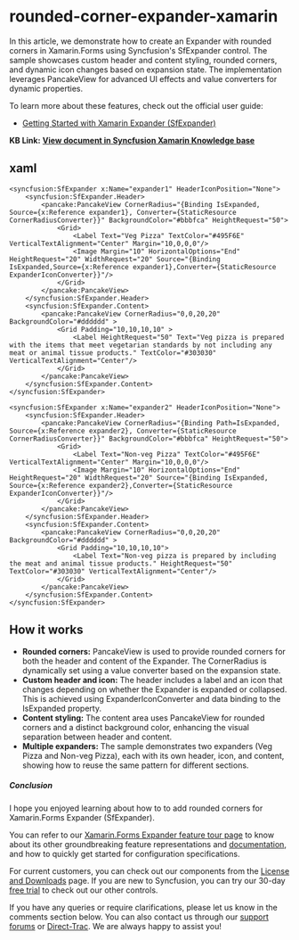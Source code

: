 
# rounded-corner-expander-xamarin

In this article, we demonstrate how to create an Expander with rounded corners in Xamarin.Forms using Syncfusion's SfExpander control. The sample showcases custom header and content styling, rounded corners, and dynamic icon changes based on expansion state. The implementation leverages PancakeView for advanced UI effects and value converters for dynamic properties.

To learn more about these features, check out the official user guide:
- [Getting Started with Xamarin Expander (SfExpander)](https://help.syncfusion.com/xamarin/expander/getting-started)

**KB Link:** **[View document in Syncfusion Xamarin Knowledge base](https://www.syncfusion.com/kb/12315/how-to-add-rounded-corners-for-xamarin-forms-expander-sfexpander)**

## xaml
```
<syncfusion:SfExpander x:Name="expander1" HeaderIconPosition="None">
    <syncfusion:SfExpander.Header>
        <pancake:PancakeView CornerRadius="{Binding IsExpanded, Source={x:Reference expander1}, Converter={StaticResource CornerRadiusConverter}}" BackgroundColor="#bbbfca" HeightRequest="50">
            <Grid>
                <Label Text="Veg Pizza" TextColor="#495F6E" VerticalTextAlignment="Center" Margin="10,0,0,0"/>
                <Image Margin="10" HorizontalOptions="End" HeightRequest="20" WidthRequest="20" Source="{Binding IsExpanded,Source={x:Reference expander1},Converter={StaticResource ExpanderIconConverter}}"/>
            </Grid>
        </pancake:PancakeView>
    </syncfusion:SfExpander.Header>
    <syncfusion:SfExpander.Content>
        <pancake:PancakeView CornerRadius="0,0,20,20" BackgroundColor="#dddddd" >
            <Grid Padding="10,10,10,10" >
                <Label HeightRequest="50" Text="Veg pizza is prepared with the items that meet vegetarian standards by not including any meat or animal tissue products." TextColor="#303030" VerticalTextAlignment="Center"/>
            </Grid>
        </pancake:PancakeView>
    </syncfusion:SfExpander.Content>
</syncfusion:SfExpander>

<syncfusion:SfExpander x:Name="expander2" HeaderIconPosition="None">
    <syncfusion:SfExpander.Header>
        <pancake:PancakeView CornerRadius="{Binding Path=IsExpanded, Source={x:Reference expander2}, Converter={StaticResource CornerRadiusConverter}}" BackgroundColor="#bbbfca" HeightRequest="50">
            <Grid>
                <Label Text="Non-veg Pizza" TextColor="#495F6E" VerticalTextAlignment="Center" Margin="10,0,0,0"/>
                <Image Margin="10" HorizontalOptions="End" HeightRequest="20" WidthRequest="20" Source="{Binding IsExpanded, Source={x:Reference expander2},Converter={StaticResource ExpanderIconConverter}}"/>
            </Grid>
        </pancake:PancakeView>
    </syncfusion:SfExpander.Header>
    <syncfusion:SfExpander.Content>
        <pancake:PancakeView CornerRadius="0,0,20,20" BackgroundColor="#dddddd" >
            <Grid Padding="10,10,10,10">
                <Label Text="Non-veg pizza is prepared by including the meat and animal tissue products." HeightRequest="50" TextColor="#303030" VerticalTextAlignment="Center"/>
            </Grid>
        </pancake:PancakeView>
    </syncfusion:SfExpander.Content>
</syncfusion:SfExpander>
```

## How it works
- **Rounded corners:** PancakeView is used to provide rounded corners for both the header and content of the Expander. The CornerRadius is dynamically set using a value converter based on the expansion state.
- **Custom header and icon:** The header includes a label and an icon that changes depending on whether the Expander is expanded or collapsed. This is achieved using ExpanderIconConverter and data binding to the IsExpanded property.
- **Content styling:** The content area uses PancakeView for rounded corners and a distinct background color, enhancing the visual separation between header and content.
- **Multiple expanders:** The sample demonstrates two expanders (Veg Pizza and Non-veg Pizza), each with its own header, icon, and content, showing how to reuse the same pattern for different sections.

##### Conclusion
 
I hope you enjoyed learning about how to to add rounded corners for Xamarin.Forms Expander (SfExpander).
 
You can refer to our [Xamarin.Forms Expander feature tour page](https://www.syncfusion.com/xamarin-ui-controls/xamarin-expander) to know about its other groundbreaking feature representations and [documentation](https://help.syncfusion.com/xamarin/expander/getting-started), and how to quickly get started for configuration specifications.

For current customers, you can check out our components from the [License and Downloads](https://www.syncfusion.com/sales/ui-component-suite) page. If you are new to Syncfusion, you can try our 30-day [free trial](https://www.syncfusion.com/downloads) to check out our other controls.

If you have any queries or require clarifications, please let us know in the comments section below. You can also contact us through our [support forums](https://www.syncfusion.com/forums/) or [Direct-Trac](https://support.syncfusion.com/create). We are always happy to assist you!

